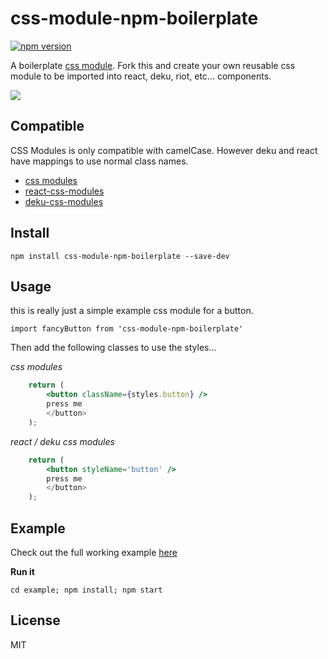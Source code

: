 # css-module-npm-boilerplate

[![npm version](https://badge.fury.io/js/css-block-loader.svg)](https://badge.fury.io/js/css-block-loader)

A boilerplate [css module](https://github.com/css-modules/css-modules). Fork this and create your own reusable css module to be imported into react, deku, riot, etc... components.

![](https://raw.githubusercontent.com/StevenIseki/css-module-npm-boilerplate/master/screenshot.png)

## Compatible

CSS Modules is only compatible with camelCase. However deku and react have mappings to use normal class names.

- [css modules](https://github.com/css-modules/css-modules)
- [react-css-modules](https://github.com/gajus/react-css-modules)
- [deku-css-modules](https://github.com/StevenIseki/deku-css-modules)

## Install

`npm install css-module-npm-boilerplate --save-dev`

## Usage

this is really just a simple example css module for a button.


`import fancyButton from 'css-module-npm-boilerplate'`

Then add the following classes to use the styles...

*css modules*

```jsx
	return (
        <button className={styles.button} />
        press me
        </button>
    );
```

*react / deku css modules*

```jsx
	return (
        <button styleName='button' />
        press me
        </button>
    );
```

## Example

Check out the full working example [here](https://github.com/StevenIseki/css-module-npm-boilerplate/tree/master/example)

**Run it**

`cd example; npm install; npm start`

## License

MIT